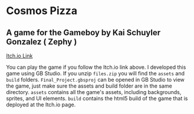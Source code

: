 # Cosmos Pizza
## A game for the Gameboy by Kai Schuyler Gonzalez ( Zephy )

[Itch.io Link](https://kschuygon.itch.io/cosmos-pizza-adventure)

You can play the game if you follow the Itch.io link above. I developed this game using GB Studio. If you unzip `files.zip` you will find the `assets` and `build` folders. `Final_Project.gbsproj` can be opened in GB Studio to view the game, just make sure the assets and build folder are in the same directory. `assets` contains all the game's assets, including backgrounds, sprites, and UI elements. `build` contains the html5 build of the game that is deployed at the Itch.io page.
